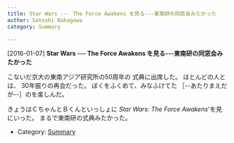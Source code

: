 ```yaml
---
title: Star Wars --- The Force Awakens を見る---東南研の同窓会みたかった
author: Satoshi Nakagawa
category: Summary

---
```


[2016-01-07] **Star Wars --- The Force Awakens を見る---東南研の同窓会みたかった** 

 こないだ京大の東南アジア研究所の50周年の
式典に出席した。
ほとんどの人とは、
30年振りの再会だった。
ぼくをふくめて、みなふけてた
［--あたりまえだが--］のを楽しんだ。

 きょうはＣちゃんとＢくんといっしょに
_Star Wars: The Force Awakens_'を見にいった。
まるで東南研の式典みたかった。

- Category: [Summary](https://merapano.github.io/categories.html#Summary)

